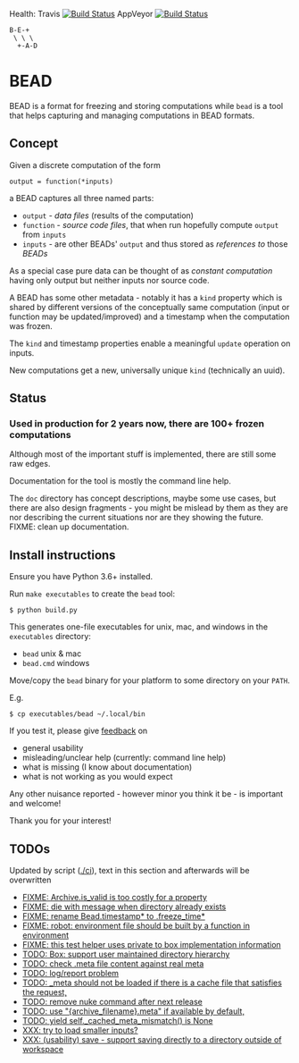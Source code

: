 Health:
Travis [![Build Status](https://travis-ci.org/e3krisztian/bead.svg?branch=master)](https://travis-ci.org/e3krisztian/bead)
AppVeyor [![Build Status](https://ci.appveyor.com/api/projects/status/github/e3krisztian/bead?branch=master&svg=true)](https://ci.appveyor.com/project/e3krisztian/bead)

    B-E-+
     \ \ \
      +-A-D

# BEAD


BEAD is a format for freezing and storing computations while `bead` is a tool that helps
capturing and managing computations in BEAD formats.


## Concept

Given a discrete computation of the form

    output = function(*inputs)

a BEAD captures all three named parts:

- `output` - *data files* (results of the computation)
- `function` - *source code files*, that when run hopefully compute `output` from `inputs`
- `inputs` - are other BEADs' `output` and thus stored as *references to* those *BEADs*

As a special case pure data can be thought of as *constant computation*
having only output but neither inputs nor source code.

A BEAD has some other metadata - notably it has a `kind` property which is shared by
different versions of the conceptually same computation (input or function may be updated/improved)
and a timestamp when the computation was frozen.

The `kind` and timestamp properties enable a meaningful `update` operation on inputs.

New computations get a new, universally unique `kind` (technically an uuid).


## Status

### Used in production for 2 years now, there are 100+ frozen computations

Although most of the important stuff is implemented, there are still some raw edges.

Documentation for the tool is mostly the command line help.

The `doc` directory has concept descriptions, maybe some use cases,
but there are also design fragments - you might be mislead by them as they
are nor describing the current situations nor are they showing the future.
FIXME: clean up documentation.


## Install instructions

Ensure you have Python 3.6+ installed.

Run `make executables` to create the `bead` tool:

```
$ python build.py
```

This generates one-file executables for unix, mac, and windows in the `executables` directory:
- `bead` unix & mac
- `bead.cmd` windows

Move/copy the `bead` binary for your platform to some directory on your `PATH`.

E.g.

```
$ cp executables/bead ~/.local/bin
```

If you test it, please give [feedback](../../issues) on
- general usability
- misleading/unclear help (currently: command line help)
- what is missing (I know about documentation)
- what is not working as you would expect

Any other nuisance reported - however minor you think it be - is important and welcome!

Thank you for your interest!


## TODOs

Updated by script ([./ci](https://github.com/e3krisztian/bead/blob/break-chains-by-name/ci)), text in this section and afterwards will be overwritten

- [FIXME: Archive.is_valid is too costly for a property](https://github.com/e3krisztian/bead/blob/break-chains-by-name/bead/ziparchive.py#L132)
- [FIXME: die with message when directory already exists](https://github.com/e3krisztian/bead/blob/break-chains-by-name/bead_cli/workspace.py#L48)
- [FIXME: rename Bead.timestamp* to .freeze_time*](https://github.com/e3krisztian/bead/blob/break-chains-by-name/bead/bead.py#L33)
- [FIXME: robot: environment file should be built by a function in environment](https://github.com/e3krisztian/bead/blob/break-chains-by-name/bead_cli/test_robot.py#L20)
- [FIXME: this test helper uses private to box implementation information](https://github.com/e3krisztian/bead/blob/break-chains-by-name/bead_cli/test_feature_update_by_name.py#L108)
- [TODO: Box: support user maintained directory hierarchy](https://github.com/e3krisztian/bead/blob/break-chains-by-name/bead/box.py#L106)
- [TODO: check .meta file content against real meta](https://github.com/e3krisztian/bead/blob/break-chains-by-name/bead_cli/common.py#L138)
- [TODO: log/report problem](https://github.com/e3krisztian/bead/blob/break-chains-by-name/bead/box.py#L161)
- [TODO: _meta should not be loaded if there is a cache file that satisfies the request,](https://github.com/e3krisztian/bead/blob/break-chains-by-name/bead/ziparchive.py#L118)
- [TODO: remove nuke command after next release](https://github.com/e3krisztian/bead/blob/break-chains-by-name/bead_cli/main.py#L46)
- [TODO: use "{archive_filename}.meta" if available by default,](https://github.com/e3krisztian/bead/blob/break-chains-by-name/bead/ziparchive.py#L238)
- [TODO: yield self._cached_meta_mismatch() is None](https://github.com/e3krisztian/bead/blob/break-chains-by-name/bead/ziparchive.py#L157)
- [XXX: try to load smaller inputs?](https://github.com/e3krisztian/bead/blob/break-chains-by-name/bead_cli/workspace.py#L155)
- [XXX: (usability) save - support saving directly to a directory outside of workspace](https://github.com/e3krisztian/bead/blob/break-chains-by-name/bead_cli/workspace.py#L85)
